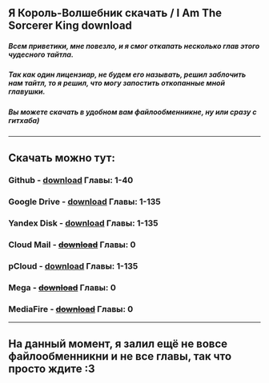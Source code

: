 ## Я Король-Волшебник скачать / I Am The Sorcerer King download

##### Всем приветики, мне повезло, и я смог откапать несколько глав этого чудесного тайтла. 
##### Так как один лицензиар, не будем его называть, решил заблочить нам тайтл, то я решил, что могу запостить откопанные мной главушки.
##### Вы можете скачать в удобном вам файлообменникне, ну или сразу с гитхаба)
____

## Скачать можно тут:

### Github - [download](https://github.com/MrTimoxaYT/I-Am-The-Sorcerer-King-RU/releases) Главы: 1-40

### Google Drive - [download](https://drive.google.com/drive/folders/1JlAMFxVlF7hG7UyceFcYXEC7_s0v0pAh?usp=sharing) Главы: 1-135

### Yandex Disk - [download](https://disk.yandex.ru/d/S33EttjggJSFkg) Главы: 1-135

### Cloud Mail - ~~[download](https://cloud.mail.ru/public/iLbG/St9jeuQAM)~~ Главы: 0

### pCloud - [download](https://e1.pcloud.link/publink/show?code=kZ1ck4Zy0gI9J8TH5XTrtxHM21KoSzT2YKV) Главы: 1-135

### Mega - ~~[download](https://mega.nz/folder/cgMRTAwJ#f4x_voyvJunqxd6XrlZFWQ)~~  Главы: 0

### MediaFire - ~~[download](https://www.mediafire.com/folder/6xg29j9tmkxj2/I+Am+The+Sorcerer+King)~~ Главы: 0
____

## На данный момент, я залил ещё не вовсе файлообменникни и не все главы, так что просто ждите :3


